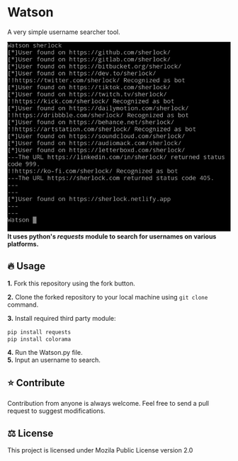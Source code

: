 # Watson
A very simple username searcher tool.<br>

<img src="Assets/20250415_110324.jpg"><br>
<b>It uses python's <i>requests</i> module to search for usernames on various platforms.
</b> 
<h2>🔥 Usage</h2>

<b>1.</b> Fork this repository using the fork button.

<b>2.</b> Clone the forked repository to your local machine using ``git clone`` command.<br>

<b>3.</b> Install required third party module:

```
pip install requests
pip install colorama
```
<b>4.</b> Run the Watson.py file.<br>
<b>5.</b> Input an username to search.<br>

<h2>⭐ Contribute</h2>

Contribution from anyone is always welcome. Feel free to send a pull request to suggest modifications.

<h2>⚖ License</h2>

This project is licensed under Mozila Public License version 2.0

